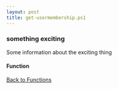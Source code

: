 ```yaml
---
layout: post
title: get-usermembership.ps1
---
```


### something exciting

Some information about the exciting thing

#### Function

<script src="https://gist-it.appspot.com/github.com/BanterBoy/scripts-blog/blob/master/PowerShell/functions/activeDirectory/get-usermembership.ps1" crossorigin="anonymous"></script>

<a href="/menu/_pages/functions.html">Back to Functions</a>
